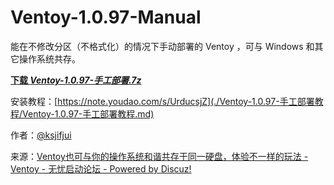 # Ventoy-1.0.97-Manual

能在不修改分区（不格式化）的情况下手动部署的 Ventoy ，可与 Windows 和其它操作系统共存。

**[下载 *Ventoy-1.0.97-手工部署.7z*](https://gitee.com/PJ-568/ventoy-1.0.97-manual/releases/download/v1.0.97/Ventoy-1.0.97-%E6%89%8B%E5%B7%A5%E9%83%A8%E7%BD%B2.7z)**

安装教程：[https://note.youdao.com/s/UrducsjZ](./Ventoy-1.0.97-手工部署教程/Ventoy-1.0.97-手工部署教程.md)

作者：[@ksjifjui](http://bbs.wuyou.net/home.php?mod=space&uid=869921)

来源：[Ventoy也可与你的操作系统和谐共存于同一硬盘，体验不一样的玩法 - Ventoy - 无忧启动论坛 - Powered by Discuz!](http://bbs.wuyou.net/forum.php?mod=viewthread&tid=432540&extra=&page=1)